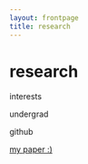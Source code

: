 ```yaml
---
layout: frontpage
title: research
---
```


# research 

interests

undergrad

github

<a href="https://www.sciencedirect.com/science/article/abs/pii/S0377042722000899">my paper :) </a>